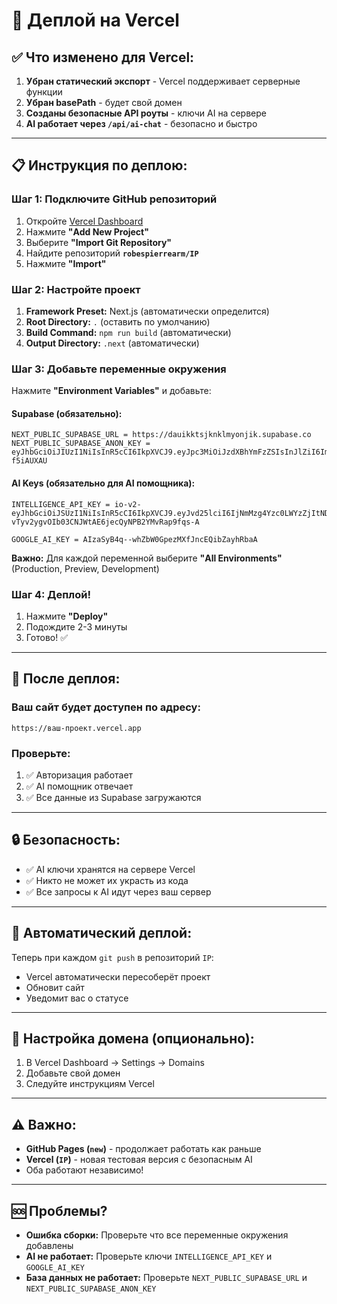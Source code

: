 # 🚀 Деплой на Vercel

## ✅ Что изменено для Vercel:

1. **Убран статический экспорт** - Vercel поддерживает серверные функции
2. **Убран basePath** - будет свой домен
3. **Созданы безопасные API роуты** - ключи AI на сервере
4. **AI работает через `/api/ai-chat`** - безопасно и быстро

---

## 📋 Инструкция по деплою:

### Шаг 1: Подключите GitHub репозиторий

1. Откройте [Vercel Dashboard](https://vercel.com/dashboard)
2. Нажмите **"Add New Project"**
3. Выберите **"Import Git Repository"**
4. Найдите репозиторий **`robespierrearm/IP`**
5. Нажмите **"Import"**

### Шаг 2: Настройте проект

1. **Framework Preset:** Next.js (автоматически определится)
2. **Root Directory:** `.` (оставить по умолчанию)
3. **Build Command:** `npm run build` (автоматически)
4. **Output Directory:** `.next` (автоматически)

### Шаг 3: Добавьте переменные окружения

Нажмите **"Environment Variables"** и добавьте:

#### Supabase (обязательно):
```
NEXT_PUBLIC_SUPABASE_URL = https://dauikktsjknklmyonjik.supabase.co
NEXT_PUBLIC_SUPABASE_ANON_KEY = eyJhbGciOiJIUzI1NiIsInR5cCI6IkpXVCJ9.eyJpc3MiOiJzdXBhYmFzZSIsInJlZiI6ImRhdWlra3Rzamtua2xteW9uamlrIiwicm9sZSI6ImFub24iLCJpYXQiOjE3NjA1NTU2MjYsImV4cCI6MjA3NjEzMTYyNn0.k8JaOJPPbzRPeGGOcPzM17GiAxB93F4yTx-f5iAUXAU
```

#### AI Keys (обязательно для AI помощника):
```
INTELLIGENCE_API_KEY = io-v2-eyJhbGciOiJSUzI1NiIsInR5cCI6IkpXVCJ9.eyJvd25lciI6IjNmMzg4Yzc0LWYzZjItNDI0ZC04MmExLTFlNzhhMzUxY2NjNiIsImV4cCI6NDkxNDQxMTI2MH0.TDGo9AQD2jWlIj56dy8Vk0_EMq7jQX6bcTWgsfyZLmr-vTyv2ygvOIb03CNJWtAE6jecQyNPB2YMvRap9fqs-A

GOOGLE_AI_KEY = AIzaSyB4q--whZbW0GpezMXfJncEQibZayhRbaA
```

**Важно:** Для каждой переменной выберите **"All Environments"** (Production, Preview, Development)

### Шаг 4: Деплой!

1. Нажмите **"Deploy"**
2. Подождите 2-3 минуты
3. Готово! ✅

---

## 🎯 После деплоя:

### Ваш сайт будет доступен по адресу:
```
https://ваш-проект.vercel.app
```

### Проверьте:
1. ✅ Авторизация работает
2. ✅ AI помощник отвечает
3. ✅ Все данные из Supabase загружаются

---

## 🔒 Безопасность:

- ✅ AI ключи хранятся на сервере Vercel
- ✅ Никто не может их украсть из кода
- ✅ Все запросы к AI идут через ваш сервер

---

## 🔄 Автоматический деплой:

Теперь при каждом `git push` в репозиторий `IP`:
- Vercel автоматически пересоберёт проект
- Обновит сайт
- Уведомит вас о статусе

---

## 📱 Настройка домена (опционально):

1. В Vercel Dashboard → Settings → Domains
2. Добавьте свой домен
3. Следуйте инструкциям Vercel

---

## ⚠️ Важно:

- **GitHub Pages (`new`)** - продолжает работать как раньше
- **Vercel (`IP`)** - новая тестовая версия с безопасным AI
- Оба работают независимо!

---

## 🆘 Проблемы?

- **Ошибка сборки:** Проверьте что все переменные окружения добавлены
- **AI не работает:** Проверьте ключи `INTELLIGENCE_API_KEY` и `GOOGLE_AI_KEY`
- **База данных не работает:** Проверьте `NEXT_PUBLIC_SUPABASE_URL` и `NEXT_PUBLIC_SUPABASE_ANON_KEY`
